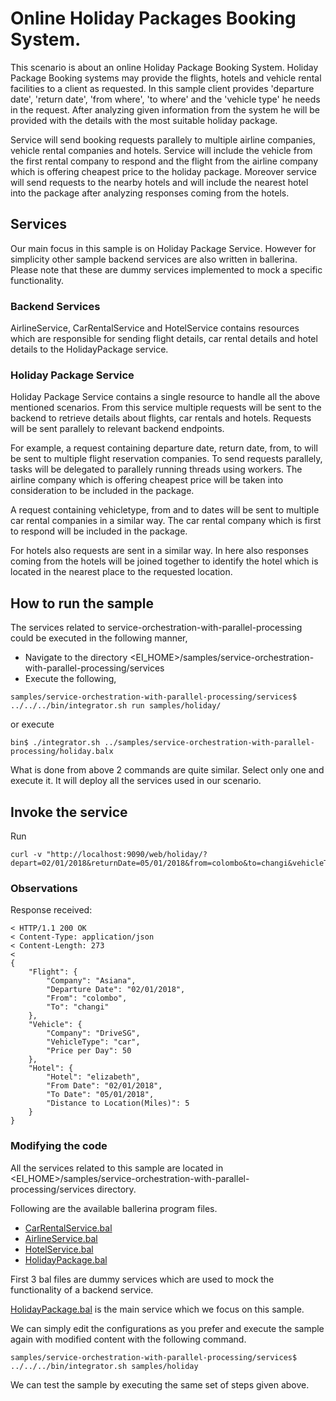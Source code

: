 # Online Holiday Packages Booking System.

This scenario is about an online Holiday Package Booking System.
Holiday Package Booking systems may provide the flights, hotels and vehicle rental facilities to a client as requested.
In this sample client provides 'departure date', 'return date', 'from where', 'to where' and the 'vehicle type' he needs in the request.
After analyzing given information from the system he will be provided with the details with the most suitable holiday package.

Service will send booking requests parallely to multiple airline companies, vehicle rental companies and hotels.
Service will include the vehicle from the first rental company to respond and the flight from the airline company which is offering cheapest price to the holiday package.
Moreover service will send requests to the nearby hotels and will include the nearest hotel into the package after analyzing responses coming from the hotels.

## Services

Our main focus in this sample is on Holiday Package Service.
However for simplicity other sample backend services are also written in ballerina.
Please note that these are dummy services implemented to mock a specific functionality.

### Backend Services

AirlineService, CarRentalService and HotelService contains resources which are responsible for sending flight details, car rental details and hotel details to the HolidayPackage service.

### Holiday Package Service

Holiday Package Service contains a single resource to handle all the above mentioned scenarios.
From this service multiple requests will be sent to the backend to retrieve details about flights, car rentals and hotels.
Requests will be sent parallely to relevant backend endpoints.

For example, a request containing departure date, return date, from, to will be sent to multiple flight reservation companies.
To send requests parallely, tasks will be delegated to parallely running threads using workers.
The airline company which is offering cheapest price will be taken into consideration to be included in the package.

A request containing vehicletype, from and to dates will be sent to multiple car rental companies in a similar way.
The car rental company which is first to respond will be included in the package.

For hotels also requests are sent in a similar way.
In here also responses coming from the hotels will be joined together to identify the hotel which is located in the nearest place to the requested location.

## How to run the sample

The services related to service-orchestration-with-parallel-processing could be executed in the following manner,

- Navigate to the directory <EI_HOME>/samples/service-orchestration-with-parallel-processing/services
- Execute the following,

```
samples/service-orchestration-with-parallel-processing/services$ ../../../bin/integrator.sh run samples/holiday/
```
or execute

```
bin$ ./integrator.sh ../samples/service-orchestration-with-parallel-processing/holiday.balx
```

What is done from above 2 commands are quite similar. Select only one and execute it. It will deploy all the services used in our scenario.

## Invoke the service

Run

```
curl -v "http://localhost:9090/web/holiday/?depart=02/01/2018&returnDate=05/01/2018&from=colombo&to=changi&vehicleType=car&location=changi"
```
### Observations

Response received:

```
< HTTP/1.1 200 OK
< Content-Type: application/json
< Content-Length: 273
<
{
	"Flight": {
		"Company": "Asiana",
		"Departure Date": "02/01/2018",
		"From": "colombo",
		"To": "changi"
	},
	"Vehicle": {
		"Company": "DriveSG",
		"VehicleType": "car",
		"Price per Day": 50
	},
	"Hotel": {
		"Hotel": "elizabeth",
		"From Date": "02/01/2018",
		"To Date": "05/01/2018",
		"Distance to Location(Miles)": 5
	}
}
```

### Modifying the code

All the services related to this sample are located in <EI_HOME>/samples/service-orchestration-with-parallel-processing/services directory.

Following are the available ballerina program files.

* [CarRentalService.bal](services/samples/holiday/CarRentalService.bal)
* [AirlineService.bal](services/samples/holiday/AirlineService.bal)
* [HotelService.bal](services/samples/holiday/HotelService.bal)
* [HolidayPackage.bal](services/samples/holiday/HolidayPackage.bal)

First 3 bal files are dummy services which are used to mock the functionality of a backend service.

[HolidayPackage.bal](services/samples/holiday/holidayPackage.bal) is the main service which we focus on this sample.

We can simply edit the configurations as you prefer and execute the sample again with modified
content with the following command.

```
samples/service-orchestration-with-parallel-processing/services$ ../../../bin/integrator.sh samples/holiday
```

We can test the sample by executing the same set of steps given above.

